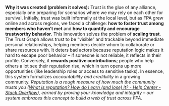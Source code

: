 **Why it was created (problem it solves):** Trust is the glue of any alliance, especially one preparing for scenarios where we may rely on each other for survival. Initially, trust was built informally at the local level, but as FPA grew online and across regions, we faced a challenge: **how to foster trust among members who haven’t met** and **how to quantify and encourage trustworthy behavior**. This innovation solves the problem of **scaling trust**. The Trust Graph allows trust to be “visible” and trackable beyond immediate personal relationships, helping members decide whom to collaborate or share resources with. It deters bad actors because reputation logic makes it hard to escape poor behavior – if someone is not reliable, it reflects in their profile. Conversely, it **rewards positive contributions**; people who help others a lot see their reputation rise, which in turn opens up more opportunities (like leadership roles or access to sensitive tasks). In essence, this system formalizes _accountability and credibility_ in a growing community. _Reputation is a rough measure of how much the community trusts you ([What is reputation? How do I earn (and lose) it? - Help Center - Stack Overflow](https://stackoverflow.com/help/whats-reputation#:~:text=Reputation%20is%20a%20rough%20measurement,this%20site%3B%20the%20community%20does)), earned by proving your knowledge and integrity – our system embraces this concept to build a web of trust across FPA._